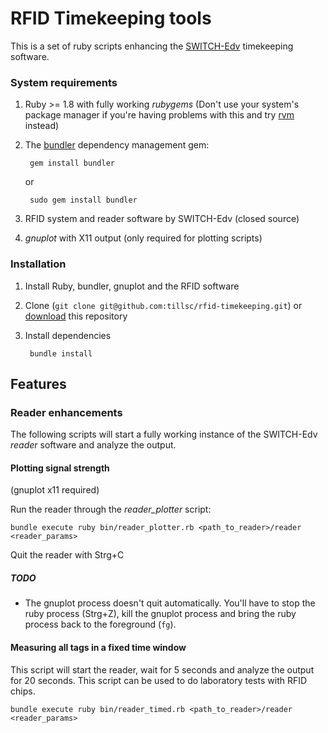# RFID Timekeeping tools

This is a set of ruby scripts enhancing the [SWITCH-Edv](http://www.zeit-messung.de/) timekeeping software.

### System requirements
1. Ruby >= 1.8 with fully working *rubygems*
   (Don't use your system's package manager if you're having problems with this and 
   try [rvm](https://rvm.beginrescueend.com/) instead)
2. The [bundler](http://gembundler.com/) dependency management gem:

        gem install bundler

    or

        sudo gem install bundler

3. RFID system and reader software by SWITCH-Edv (closed source)
4. *gnuplot* with X11 output (only required for plotting scripts)

### Installation
1. Install Ruby, bundler, gnuplot and the RFID software
2. Clone (`git clone git@github.com:tillsc/rfid-timekeeping.git`) or [download](https://github.com/tillsc/rfid-timekeeping/zipball/master) this repository
3. Install dependencies

        bundle install

## Features

### Reader enhancements

The following scripts will start a fully working instance of the SWITCH-Edv *reader* software and analyze the output. 

#### Plotting signal strength
(gnuplot x11 required)

Run the reader through the *reader_plotter* script:

    bundle execute ruby bin/reader_plotter.rb <path_to_reader>/reader <reader_params>

Quit the reader with Strg+C

##### TODO
* The gnuplot process doesn't quit automatically. You'll have to stop the ruby process (Strg+Z), kill the gnuplot process and bring the ruby process back to the foreground (`fg`).

#### Measuring all tags in a fixed time window

This script will start the reader, wait for 5 seconds and analyze the output for 20 seconds. This script can be used to do laboratory tests with RFID chips.

    bundle execute ruby bin/reader_timed.rb <path_to_reader>/reader <reader_params>
